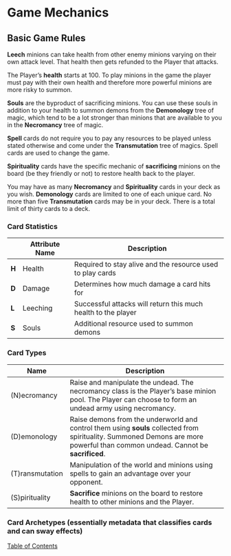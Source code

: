 # __Game Mechanics__
## Basic Game Rules
__Leech__ minions can take health from other enemy minions varying on their own attack level. That health then gets refunded to the Player that attacks. 

The Player’s __health__ starts at 100. To play minions in the game the player must pay with their own health and therefore more powerful minions are more risky to summon.

__Souls__ are the byproduct of sacrificing minions. You can use these souls in addition to your health to summon demons from the __Demonology__ tree of magic, which tend to be a lot stronger than minions that are available to you in the __Necromancy__ tree of magic.

__Spell__ cards do not require you to pay any resources to be played unless stated otherwise and come under the __Transmutation__ tree of magics. Spell cards are used to change the game. 

__Spirituality__ cards have the specific mechanic of __sacrificing__ minions on the board (be they friendly or not) to restore health back to the player.

You may have as many __Necromancy__ and __Spirituality__ cards in your deck as you wish. __Demonology__ cards are limited to one of each unique card. No more than five __Transmutation__ cards may be in your deck. There is a total limit of thirty cards to a deck.

### __Card Statistics__
|       | Attribute Name | Description                                                   |
|-------|----------------|---------------------------------------------------------------|
| __H__ | Health         | Required to stay alive and the resource used to play cards    |
| __D__ | Damage         | Determines how much damage a card hits for                    |
| __L__ | Leeching       | Successful attacks will return this much health to the player |
| __S__ | Souls          | Additional resource used to summon demons                     |

### __Card Types__
| Name            | Description                                                                                                                                                                    |
|-----------------|--------------------------------------------------------------------------------------------------------------------------------------------------------------------------------|
| (N)ecromancy    | Raise and manipulate the undead. The necromancy class is the Player’s base minion pool. The Player can choose to form an undead army using necromancy.                         |
| (D)emonology    | Raise demons from the underworld and control them using __souls__ collected from spirituality. Summoned Demons are more powerful than common undead. Cannot be __sacrificed__. |
| (T)ransmutation | Manipulation of the world and minions using spells to gain an advantage over your opponent.                                                                                    |
| (S)pirituality  | __Sacrifice__ minions on the board to restore health to other minions and the Player.                                                                                          |

### __Card Archetypes__ (essentially metadata that classifies cards and can sway effects)


[Table of Contents](01_table_of_contents.md)

